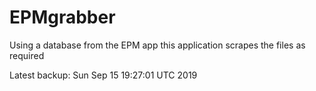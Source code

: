 # EPMgrabber
Using a database from the EPM app this application scrapes the files as required


Latest backup: Sun Sep 15 19:27:01 UTC 2019
